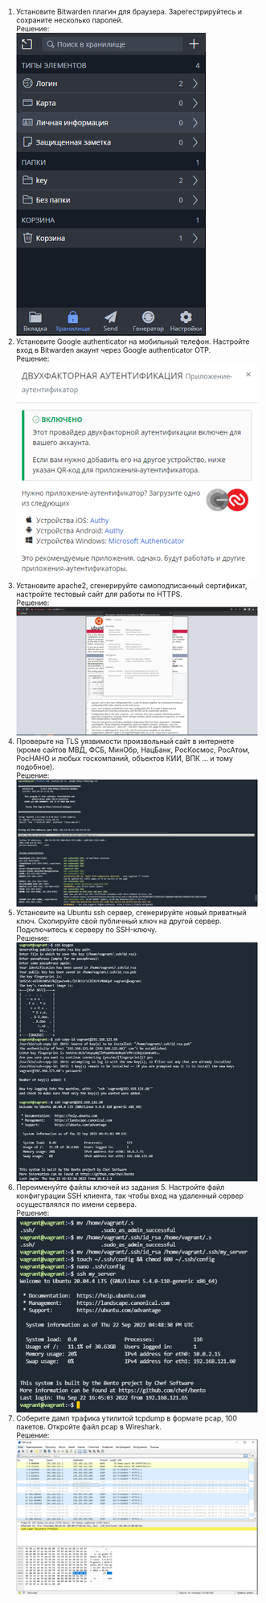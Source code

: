 1. Установите Bitwarden плагин для браузера. Зарегестрируйтесь и сохраните несколько паролей.  
Решение:  
![img.png](img/img.png)
2. Установите Google authenticator на мобильный телефон. Настройте вход в Bitwarden акаунт через Google authenticator OTP.  
Решение:  
![img_1.png](img/img_1.png)  
3. Установите apache2, сгенерируйте самоподписанный сертификат, настройте тестовый сайт для работы по HTTPS.  
Решение:  ![img_2.png](img/img_2.png)
4. Проверьте на TLS уязвимости произвольный сайт в интернете (кроме сайтов МВД, ФСБ, МинОбр, НацБанк, РосКосмос, РосАтом, РосНАНО и любых госкомпаний, объектов КИИ, ВПК ... и тому подобное).  
Решение:  ![img_3.png](img/img_3.png)
5. Установите на Ubuntu ssh сервер, сгенерируйте новый приватный ключ. Скопируйте свой публичный ключ на другой сервер. Подключитесь к серверу по SSH-ключу.  
Решение:  ![img_4.png](img/img_4.png)  
6. Переименуйте файлы ключей из задания 5. Настройте файл конфигурации SSH клиента, так чтобы вход на удаленный сервер осуществлялся по имени сервера.  
Решение:  
![img_5.png](img/img_5.png)     
7. Соберите дамп трафика утилитой tcpdump в формате pcap, 100 пакетов. Откройте файл pcap в Wireshark.  
Решение: 
![img_6.png](img/img_6.png)